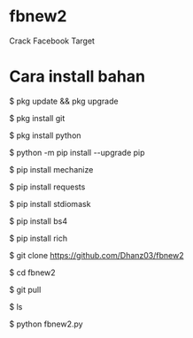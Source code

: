 # fbnew2
Crack Facebook Target
# Cara install bahan

$ pkg update && pkg upgrade

$ pkg install git

$ pkg install python

$ python -m pip install --upgrade pip

$ pip install mechanize

$ pip install requests

$ pip install stdiomask

$ pip install bs4

$ pip install rich

$ git clone https://github.com/Dhanz03/fbnew2

$ cd fbnew2 

$ git pull

$ ls

$ python fbnew2.py
